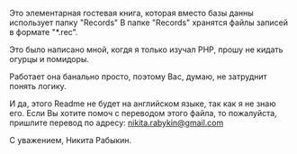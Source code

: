 Это элементарная гостевая книга, которая вместо базы данны использует папку "Records"
В папке "Records" хранятся файлы записей в формате "*.rec".

Это было написано мной, когдя я только изучал PHP, прошу не кидать огурцы и помидоры.

Работает она банально просто, поэтому Вас, думаю, не затруднит понять логику.

И да, этого Readme не будет на английском языке, так как я не знаю его.
Если Вы хотите помоч с переводом этого файла, то пожалуйста, пришлите перевод по адресу: nikita.rabykin@gmail.com

С уважением, Никита Рабыкин.